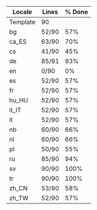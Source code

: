|  Locale  |  Lines  | % Done|
|----------|---------|-------|
| Template |      90 |       |
| bg       |   52/90 |   57% |
| ca_ES    |   63/90 |   70% |
| cs       |   41/90 |   45% |
| de       |   85/91 |   93% |
| en       |    0/90 |    0% |
| es       |   52/90 |   57% |
| fr       |   52/90 |   57% |
| hu_HU    |   52/90 |   57% |
| it_IT    |   52/90 |   57% |
| lt       |   52/90 |   57% |
| nb       |   60/90 |   66% |
| nl       |   60/90 |   66% |
| pl       |   50/90 |   55% |
| ru       |   85/90 |   94% |
| sv       |   90/90 |  100% |
| tr       |   90/90 |  100% |
| zh_CN    |   53/90 |   58% |
| zh_TW    |   52/90 |   57% |

